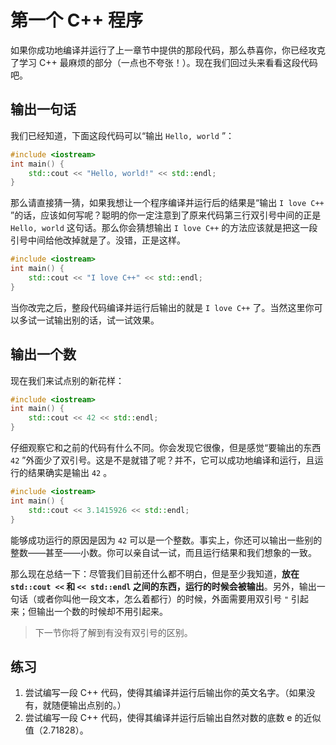 # 第一个 C++ 程序

如果你成功地编译并运行了上一章节中提供的那段代码，那么恭喜你，你已经攻克了学习 C++ 最麻烦的部分（一点也不夸张！）。现在我们回过头来看看这段代码吧。


## 输出一句话


我们已经知道，下面这段代码可以“输出 `Hello, world` ”：
```cpp codemo
#include <iostream>
int main() {
    std::cout << "Hello, world!" << std::endl;
}
```
那么请直接猜一猜，如果我想让一个程序编译并运行后的结果是“输出 `I love C++` ”的话，应该如何写呢？聪明的你一定注意到了原来代码第三行双引号中间的正是 `Hello, world` 这句话。那么你会猜想输出 `I love C++` 的方法应该就是把这一段引号中间给他改掉就是了。没错，正是这样。

```cpp codemo
#include <iostream>
int main() {
    std::cout << "I love C++" << std::endl;
}
```

当你改完之后，整段代码编译并运行后输出的就是 `I love C++` 了。当然这里你可以多试一试输出别的话，试一试效果。

## 输出一个数

现在我们来试点别的新花样：
```cpp codemo
#include <iostream>
int main() {
    std::cout << 42 << std::endl;
}
```
仔细观察它和之前的代码有什么不同。你会发现它很像，但是感觉“要输出的东西 `42` ”外面少了双引号。这是不是就错了呢？并不，它可以成功地编译和运行，且运行的结果确实是输出 `42` 。

```cpp codemo
#include <iostream>
int main() {
    std::cout << 3.1415926 << std::endl;
}
```
能够成功运行的原因是因为 `42` 可以是一个整数。事实上，你还可以输出一些别的整数——甚至——小数。你可以亲自试一试，而且运行结果和我们想象的一致。

那么现在总结一下：尽管我们目前还什么都不明白，但是至少我知道，**放在 `std::cout <<`  和 `<< std::endl` 之间的东西，运行的时候会被输出**。另外，输出一句话（或者你叫他一段文本，怎么着都行）的时候，外面需要用双引号 `"` 引起来；但输出一个数的时候却不用引起来。

> 下一节你将了解到有没有双引号的区别。

## 练习

1. 尝试编写一段 C++ 代码，使得其编译并运行后输出你的英文名字。（如果没有，就随便输出点别的。）
1. 尝试编写一段 C++ 代码，使得其编译并运行后输出自然对数的底数 e 的近似值（2.71828）。
